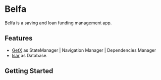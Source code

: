 # Belfa

Belfa is a saving and loan funding management app.

## Features

* [GetX](https://pub.dev/packages/get) as StateManager | Navigation Manager | Dependencies Manager
* [Isar](https://pub.dev/packages/isar) as Database.

## Getting Started
